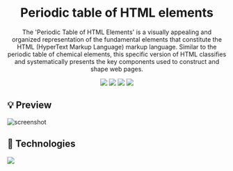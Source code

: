 <div align='center'>

  # Periodic table of HTML elements

  The 'Periodic Table of HTML Elements' is a visually appealing and organized representation of the fundamental elements that constitute the HTML (HyperText Markup Language) markup language. Similar to the periodic table of chemical elements, this specific version of HTML classifies and systematically presents the key components used to construct and shape web pages.

  <div>
    <img src="https://img.shields.io/github/stars/jaenfigueroa/Periodic-table-of-HTML-elements">
    <img src="https://img.shields.io/github/forks/jaenfigueroa/Periodic-table-of-HTML-elements">
    <img src="https://img.shields.io/github/issues-pr/jaenfigueroa/Periodic-table-of-HTML-elements">
    <img src="https://img.shields.io/github/issues/jaenfigueroa/Periodic-table-of-HTML-elements">
  </div>

</div>

## 💡 Preview

![screenshot](https://res.cloudinary.com/djksz5k3c/image/upload/v1685467979/MI-NUBE/PERIODIC%20TABLE/screencapture-localhost-5174-2023-05-30-12_31_28_1_dwscsu.png)

## 🧪 Technologies

<img src="https://skillicons.dev/icons?i=vite,react,typescript,sass,javascript,html"/>
